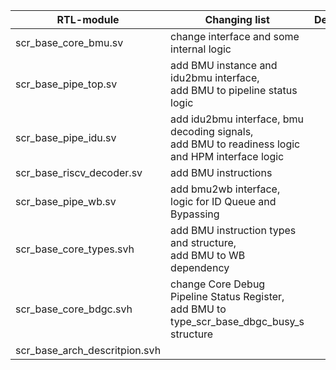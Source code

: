 | RTL-module | Changing list | Descrtiption |
|---|---|---|
| scr_base_core_bmu.sv | change interface and some internal logic |  |
| scr_base_pipe_top.sv | add BMU instance and idu2bmu interface,<br> add BMU to pipeline status logic |  |
| scr_base_pipe_idu.sv | add idu2bmu interface, bmu decoding signals,<br> add BMU to readiness logic and HPM interface logic |  |
| scr_base_riscv_decoder.sv | add BMU instructions |  |
| scr_base_pipe_wb.sv | add bmu2wb interface, logic for ID Queue and Bypassing |  |
| scr_base_core_types.svh | add BMU instruction types and structure,<br>add BMU to WB dependency |  |
| scr_base_core_bdgc.svh | change Core Debug Pipeline Status Register,<br> add BMU to type_scr_base_dbgc_busy_s structure |  |
| scr_base_arch_descritpion.svh |  |  |
